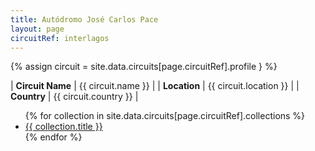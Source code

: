 ```yaml
---
title: Autódromo José Carlos Pace
layout: page
circuitRef: interlagos
---
```


{% assign circuit = site.data.circuits[page.circuitRef].profile } %}

| **Circuit Name** | {{ circuit.name }}     |
| **Location**     | {{ circuit.location }} |
| **Country**      | {{ circuit.country }}  |

<ul>
{% for collection in site.data.circuits[page.circuitRef].collections %}
    <li><a href="{{ collection.url }}">{{ collection.title }}</a></li>
{% endfor %}
</ul>
